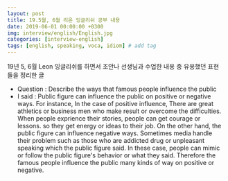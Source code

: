 ```yaml
---
layout: post
title: 19.5월, 6월 리온 잉글리쉬 공부 내용
date: 2019-06-01 00:00:00 +0300
img: interview/english/English.jpg
categories: [interview-english] 
tags: [english, speaking, voca, idiom] # add tag
---
```


19년 5, 6월 Leon 잉글리쉬를 하면서 조안나 선생님과 수업한 내용 중 유용했던 표현 들을 정리한 글

- Question : Describe the ways that famous people influence the public
- I said : Public figure can influence the public on positive or negative ways.
For instance, In the case of positive influence, There are great athletics or business men who make result or overcome the difficulties.
When people exprience their stories, people can get courage or lessons. so they get energy or ideas to their job. 
On the other hand, the public figure can influence negative ways. Sometimes media handle their problem such as those who are addicted drug or unpleasant speaking which the public figure said.
In these case, people can mimic or follow the public figure's behavior or what they said.
Therefore the famous people influence the public many kinds of way on positive or negative.


